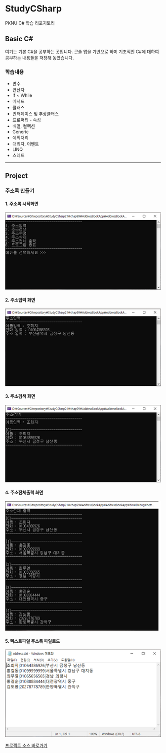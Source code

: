 # StudyCSharp

PKNU C# 학습 리포지토리

## Basic C#

여기는 기본 C#을 공부하는 곳입니다. 콘솔 앱을 기반으로 하며 기초적인 C#에 대하여 공부하는 내용들을 저장해 놓았습니다.

### 학습내용

- 변수
- 연산자
- If ~ While
- 메서드
- 클래스
- 인터페이스 및 추상클래스
- 프로퍼티 - 속성
- 배열, 컬렉션
- Generic
- 예외처리
- 대리자, 이벤트
- LINQ
- 스레드

-------------

## Project

### 주소록  만들기

#### 1. 주소록 시작화면

![주소록 시작_Image](https://github.com/zizi0308/StudyCSharp21/blob/main/chap99/AddressBookApp/images/img_20210310_180300_001.png)


#### 2. 주소입력 화면

![주소입력_Image](https://github.com/zizi0308/StudyCSharp21/blob/main/chap99/AddressBookApp/images/img_20210310_180343_001.png)


#### 3. 주소검색 화면

![주소검색_Image](https://github.com/zizi0308/StudyCSharp21/blob/main/chap99/AddressBookApp/images/img_20210310_180310_001.png)


#### 4. 주소전체출력 화면

![주소출력_Image](https://github.com/zizi0308/StudyCSharp21/blob/main/chap99/AddressBookApp/images/img_20210310_180324_001.png)


#### 5. 텍스트파일 주소록 파일로드

![파일로드_Image](https://github.com/zizi0308/StudyCSharp21/blob/main/chap99/AddressBookApp/images/img_20210310_180352_001.png)


[프로젝트 소스 바로가기](https://github.com/zizi0308/StudyCSharp21/tree/main/chap99/AddressBookApp/AddressBookApp)
